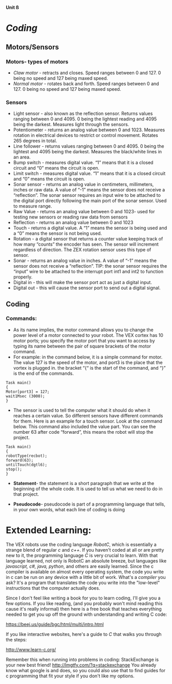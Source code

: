 **Unit ß**
# *Coding*


## Motors/Sensors


### Motors- types of motors


* *Claw motor* - retracts and closes. Speed ranges between 0 and 127. 0 being no speed and 127 being maxed speed.
* *Normal motor* - rotates back and forth. Speed ranges between 0 and 127. 0 being no speed and 127 being maxed speed.


### Sensors


* Light sensor - also known as the reflection sensor. Returns values ranging between 0 and 4095. 0 being the lightest reading and 4095 being the darkest. Measures light through the sensors.
* Potentiometer - returns an analog value between 0 and 1023. Measures rotation in electrical devices to restrict or control movement. Rotates 265 degrees in total.
* Line follower - returns values ranging between 0 and 4095. 0 being the lightest and 4095 being the darkest. Measures the black/white lines in an area.
* Bump switch - measures digital value. “1” means that it is a closed circuit and “0” means the circuit is open.
* Limit switch - measures digital value. “1” means that it is a closed circuit and “0” means the circuit is open.
* Sonar sensor - returns an analog value in centimeters, millimeters, inches or raw data. A value of “-1” means the sensor does not receive a “reflection”. The sonar sensor requires an input wire to   be attached to the digital port directly following the main port of the sonar sensor. Used to measure range.
* Raw Value - returns an analog value between 0 and 1023- used for testing new sensors or reading raw data from sensors
* Reflection - returns an analog value between 0 and 1023
* Touch - returns a digital value. A “1” means the sensor is being used and a “0” means the sensor is not being used.
* Rotation - a digital sensor that returns a counter value keeping track of how many “counts” the encoder has seen. The sensor will increment regardless of direction. The ZEX rotation sensor uses this type of sensor.
* Sonar - returns an analog value in inches. A value of “-1” means the sensor does not receive a “reflection”. TIP: the sonar sensor requires the “input” wire to be attached to the interrupt port int1 and int2 to function properly.
* Digital in - this will make the sensor port act as just a digital input.
* Digital out - this will cause the sensor port to send out a digital signal.


## Coding

### Commands:
* As its name implies, the motor command allows you to change the power level of a motor connected to your robot. The VEX cortex has 10 motor ports; you specify the motor port that you want to access by typing its name between the pair of square brackets of the motor command.
* For example: in the command below, it is a simple command for motor. The value 127 is the speed of the motor, and port3 is the place that the vortex is plugged in. the bracket “{“ is the start of the command, and “}” is the end of the commands.


```
Task main()
{
Motor[port3] = 127;
wait1Msec (3000);
}
```


* The sensor is used to tell the computer what it should do when it reaches a certain value. So different sensors have different commands for them. Here is an example for a touch sensor. Look at the command below. This command also included the value part. You can see the number 63 after code “forward”, this means the robot will stop the project.


```
Task main()
{
robotType(recbot);
forward(63);
untilTouch(dgtl6);
stop();
}
```


* **Statement**- the statement is a short paragraph that we write at the beginning of the whole code. It is used to tell us what we need to do in that project.


* **Pseudocode**-  pseudocode is part of a programming language that tells, in your own words, what each line of coding is doing

# Extended Learning:

The VEX robots use the coding language _RobotC_, which is essentially a strange blend of regular _c_ and _c++_. If you haven't coded at all or are pretty new to it, the programming language _C_ is very crucial to learn. With that language learned, not only is RobotC an absolute breeze, but languages like _javascript, c#, java, python_, and others are easily learned. Since the c compiler is available on almost every operating system, the code you write in c can be run on any device with a little bit of work. What's a _compiler_ you ask? It's a program that translates the code you write into the "low-level" instructions that the computer actually does. 

Since I don't feel like writing a book for you to learn coding, I'll give you a few options. If you like reading, (and you probably won't mind reading this cause it's really informal) then here is a free book that teaches everything needed to get you up off the ground with understanding and writing C code:

https://beej.us/guide/bgc/html/multi/intro.html

If you like interactive websites, here's a guide to _C_ that walks you through the steps: 

http://www.learn-c.org/

Remember this when running into problems in coding: StackExchange is your new best friend! http://lmgtfy.com/?q=stackexchange
You already know what google is and does, so you could also use that to find guides for c programming that fit your style if you don't like my options.
